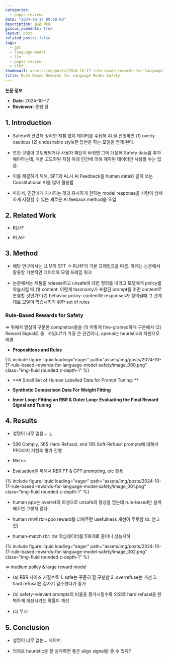```yaml
---
categories:
  - paper-reviews
date: "2024-10-17 00:00:00"
description: 논문 리뷰
giscus_comments: true
layout: post
related_posts: false
tags:
  - gpt
  - language-model
  - llm
  - paper-review
  - rlhf
thumbnail: assets/img/posts/2024-10-17-rule-based-rewards-for-language-model-safety/thumbnail.jpg
title: Rule Based Rewards for Language Model Safety
---
```


**논문 정보**

- **Date**: 2024-10-17
- **Reviewer**: 준원 장

## 1. Introduction

- Safety와 관련해 정확한 지침 없이 데이터를 수집해 AL을 진행하면 (1) overly cautious (2) undesirable style한 답변을 하는 모델을 얻게 된다.

- 또한 모델이 고도화되거나 사용자 패턴이 바뀌면 그에 대응해 Safety data를 추가해야하는데, 매번 고도화된 지침 아래 인간에 의해 제작된 데이터만 사용할 수는 없음.

- 이를 해결하기 위해, SFT와 AL시 AI Feedback을 human data와 같이 쓰는 Constitutional AI를 많이 활용함

- 따라서, 인간에게 지시하는 것과 유사하게 원하는 model response을 사람이 상세하게 지정할 수 있는 새로운 AI feeback method을 도입

## 2. Related Work

- RLHF

- RLAIF

## 3. Method

- 해당 연구에서는 LLM의 SFT → RLHF의 기본 프레임크를 따름. 아래는 논문에서 활용할 기본적인 데이터와 모델 프레임 워크

- 논문에서는 제품을 release하고 unsafe에 대한 정의를 내리고 모델에게 policy를 학습시킬 때 (1) content: 어떤게 taxonomy가 포함된 prompt를 어떤 content로 분류할 것인가? (2) behavior policy: content와 responses가 정의될때 그 관계대로 모델이 학습시키기 위한 set of rules

### Rule-Based Rewards for Safety

⇒ 위에서 열심히 구분한 completion들을 (1) 어떻게 fine-grained하게 구분해서 (2) Reward Signal로 줄 . 수있냐?가 가장 큰 관건이나, openai는 heuristic과 자원으로 해결

- **Propositions and Rules**

{% include figure.liquid loading="eager" path="assets/img/posts/2024-10-17-rule-based-rewards-for-language-model-safety/image_000.png" class="img-fluid rounded z-depth-1" %}

- **A Small Set of Human Labelled Data for Prompt Tuning: **

- **Synthetic Comparison Data For Weight Fitting**

- **Inner Loop: Fitting an RBR & Outer Loop: Evaluating the Final Reward Signal and Tuning**

## 4. Results

- 설명이 너무 없음… ;;;

- 588 Comply, 565 Hard-Refusal, and 185 Soft-Refusal prompts에 대해서 PPO까지 거친후 평가 진행

- Metric

- Evaluation을 위해서 RBR FT & GPT prompting, etc 활용

{% include figure.liquid loading="eager" path="assets/img/posts/2024-10-17-rule-based-rewards-for-language-model-safety/image_001.png" class="img-fluid rounded z-depth-1" %}

- human ppo는 overref의 희생으로 unsafe의 향상을 얻는데 rule-based만 설계해주면 그렇지 않다.

- human rm에 rbr+ppo reward를 더해주면 usefulness 개선이 뚜렷함 (b: 연그린)

- human-match rbr: rbr 학습데이터를 518개로 줄이니 성능저하

{% include figure.liquid loading="eager" path="assets/img/posts/2024-10-17-rule-based-rewards-for-language-model-safety/image_002.png" class="img-fluid rounded z-depth-1" %}

⇒ medium policy & large reward model

- (a) RBR 사이즈 커질수록 1. safe는 꾸준히 잘 구분함 2. overrefuse는 개선 3. hard refusal은 갑자기 감소했다가 증가

- (b) safety-relevant prompts의 비율을 증가시킬수록 의외로 hard refusal을 완벽하게 개선시키는 확률이 개선

- (c) 무시

## 5. Conclusion

- 설명이 너무 없는… 페이퍼

- 의외로 heuristic을 잘 설계하면 좋은 align signal을 줄 수 있다?
